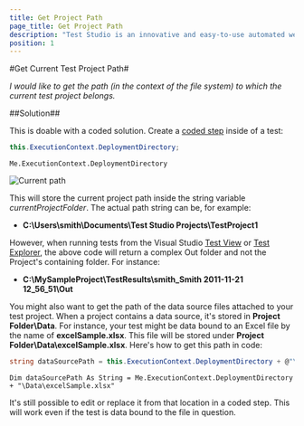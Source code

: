```yaml
---
title: Get Project Path
page_title: Get Project Path
description: "Test Studio is an innovative and easy-to-use automated web, WPF and load testing solution. Test Studio tests support essential technologies like ASP.NET AJAX, Silverlight, PHP and MVC. HTML5, Testing framework, functional testing, performance testing, load testing, exploratory testing, manual testing."
position: 1
---
```

#Get Current Test Project Path#

*I would like to get the path (in the context of the file system) to which the current test project belongs.*

##Solution##

This is doable with a coded solution. Create a <a href="/features/custom-steps/script-step" target="_blank">coded step</a> inside of a test:

```C#
this.ExecutionContext.DeploymentDirectory;
```

```VB
Me.ExecutionContext.DeploymentDirectory
```

![Current path][1]

This will store the current project path inside the string variable *currentProjectFolder*. The actual path string can be, for example:

* **C:\Users\smith\Documents\Test Studio Projects\TestProject1**

However, when running tests from the Visual Studio <a href="/getting-started/test-execution/vs-2010-test-view" target="_blank">Test View</a> or <a href="/getting-started/test-execution/vs-2012-test-explorer" target="_blank">Test Explorer</a>, the above code will return a complex Out folder and not the Project's containing folder. For instance:

* **C:\MySampleProject\TestResults\smith_Smith 2011-11-21 12_56_51\Out**

You might also want to get the path of the data source files attached to your test project. When a project contains a data source, it's stored in **Project Folder\Data**. For instance, your test might be data bound to an Excel file by the name of **excelSample.xlsx**. This file will be stored under **Project Folder\Data\excelSample.xlsx**. Here's how to get this path in code:

```C#
string dataSourcePath = this.ExecutionContext.DeploymentDirectory + @"\Data\excelSample.xlsx";
```

```VB
Dim dataSourcePath As String = Me.ExecutionContext.DeploymentDirectory + "\Data\excelSample.xlsx"
```

It's still possible to edit or replace it from that location in a coded step. This will work even if the test is data bound to the file in question. 

[1]: /img/advanced-topics/coded-samples/general/get-project-path/fig1.png

